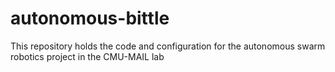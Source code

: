 # autonomous-bittle
This repository holds the code and configuration for the autonomous swarm robotics project in the CMU-MAIL lab
